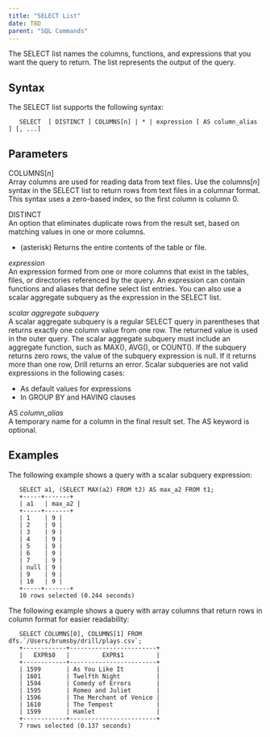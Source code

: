 ```yaml
---
title: "SELECT List"
date: TBD 
parent: "SQL Commands"
---
```


The SELECT list names the columns, functions, and expressions that you want the query to return. The list represents the output of the query.

## Syntax  

The SELECT list supports the following syntax:  

       SELECT  [ DISTINCT ] COLUMNS[n] | * | expression [ AS column_alias ] [, ...]  

## Parameters
COLUMNS[*n*]  
Array columns are used for reading data from text files. Use the columns[*n*] syntax in the SELECT list to return rows from text files in a columnar format. This syntax uses a zero-based index, so the first column is column 0.  

DISTINCT  
An option that eliminates duplicate rows from the result set, based on matching values in one or more columns.
* (asterisk)
Returns the entire contents of the table or file.

*expression*  
An expression formed from one or more columns that exist in the tables, files, or directories referenced by the query. An expression can contain functions and aliases that define select list entries. You can also use a scalar aggregate subquery as the expression in the SELECT list. 

*scalar aggregate subquery*  
A scalar aggregate subquery is a regular SELECT query in parentheses that returns exactly one column value from one row. The returned value is used in the outer query. The scalar aggregate subquery must include an aggregate function, such as MAX(), AVG(), or COUNT(). If the subquery returns zero rows, the value of the subquery expression is null. If it returns more than one row, Drill returns an error.  Scalar subqueries are not valid expressions in the following cases:  

* As default values for expressions
* In GROUP BY and HAVING clauses  

AS *column_alias*  
A temporary name for a column in the final result set. The AS keyword is optional.  

## Examples
The following example shows a query with a scalar subquery expression:  

       SELECT a1, (SELECT MAX(a2) FROM t2) AS max_a2 FROM t1;       
       +-----+-------+
       | a1   | max_a2 |
       +-----+-------+
       | 1    | 9 |
       | 2    | 9 |
       | 3    | 9 |
       | 4    | 9 |
       | 5    | 9 |
       | 6    | 9 |
       | 7    | 9 |
       | null | 9 |
       | 9    | 9 |
       | 10   | 9 |
       +-----+-------+
       10 rows selected (0.244 seconds)

The following example shows a query with array columns that return rows in column format for easier readability:  

       SELECT COLUMNS[0], COLUMNS[1] FROM dfs.`/Users/brumsby/drill/plays.csv`;       
       +------------+------------------------+
       |   EXPR$0   |         EXPR$1         |
       +------------+------------------------+
       | 1599       | As You Like It         |
       | 1601       | Twelfth Night          |
       | 1594       | Comedy of Errors       |
       | 1595       | Romeo and Juliet       |
       | 1596       | The Merchant of Venice |
       | 1610       | The Tempest            |
       | 1599       | Hamlet                 |
       +------------+------------------------+
       7 rows selected (0.137 seconds)
       

